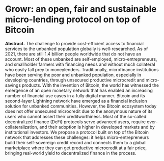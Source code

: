 # Growr: an open, fair and sustainable micro-lending protocol on top of Bitcoin

   **Abstract.** The challenge to provide cost-efficient access to financial services to the unbanked population globally is well-researched. As of 2021, there are still 1.4 billion people worldwide that do not have an account. Most of these unbanked are self-employed, micro-entrepreneurs, and smallholder farmers with financing needs and without much collateral who easily fall prey to moneylenders. Traditionally, microfinance institutions have been serving the poor and unbanked population, especially in developing countries, through unsecured productive microcredit and micro-savings products. With the invention of Bitcoin, the world has witnessed the emergence of an open monetary network that has enabled an increasing number of financial use cases in a fully digital manner. Bitcoin and its second-layer Lightning network have emerged as a financial inclusion solution for unbanked communities. However, the Bitcoin ecosystem today does not offer unsecured microcredit due to the anonymous nature of its users who cannot assert their creditworthiness. Most of the so-called decentralized finance (DeFi) protocols serve advanced users, require over-collateralization, and their adoption is higher in developed markets and by institutional investors. We propose a protocol built on top of the Bitcoin network that addresses these challenges: it helps micro-entrepreneurs build their self-sovereign credit record and connects them to a global marketplace where they can get productive microcredit at a fair price, bringing real-world yield to decentralized finance in the process.